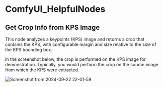# ComfyUI_HelpfulNodes

## Get Crop Info from KPS Image

This node analyzes a keypoints (KPS) image and returns a crop that contains the KPS, with configurable margin and size relative to the size of the KPS bounding box.

In the screenshot below, the crop is performed on the KPS image for demonstration. Typically, you would perform the crop on the source image from which the KPS were extracted.

![Screenshot from 2024-09-22 22-01-59](https://github.com/user-attachments/assets/457caadb-994c-4f4c-ad38-24b17a53803e)
